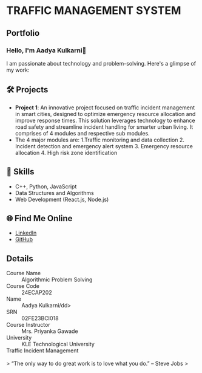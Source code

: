 # TRAFFIC MANAGEMENT SYSTEM
## Portfolio

### Hello, I'm Aadya Kulkarni👋

I am passionate about technology and problem-solving. Here's a glimpse of my work:

## 🛠️ Projects
- **Project 1**: An innovative project focused on traffic incident management in smart cities, designed to optimize emergency resource allocation and improve response times. This solution leverages technology to enhance road safety and streamline incident handling for smarter urban living. It comprises of 4 modules and respective sub modules. 
- The 4 major modules are:
  1.Traffic monitoring and data collection
  2. Incident detection and emergency alert system
  3. Emergency resource allocation
  4. High risk zone identification


## 🚀 Skills
- C++, Python, JavaScript
- Data Structures and Algorithms
- Web Development (React.js, Node.js)

## 🌐 Find Me Online
- [LinkedIn](https://www.linkedin.com/in/aadya-k-70b3a92a6/)
- [GitHub](https://github.com/AadyaKulkarni)

## Details

<dl>
<dt>Course Name</dt>
<dd>Algorithmic Problem Solving</dd>
<dt>Course Code</dt>
<dd>24ECAP202</dd>
<dt>Name</dt>
<dd>Aadya Kulkarni/dd>
<dt>SRN</dt>
<dd>02FE23BCI018</dd>
<dt>Course Instructor</dt>
<dd>Mrs. Priyanka Gawade</dd>
<dt>University</dt>
<dd>KLE Technological University</dd>
<dt>Traffic Incident Management</dt>


<br> 
> “The only way to do great work is to love what you do.” – Steve Jobs
>

